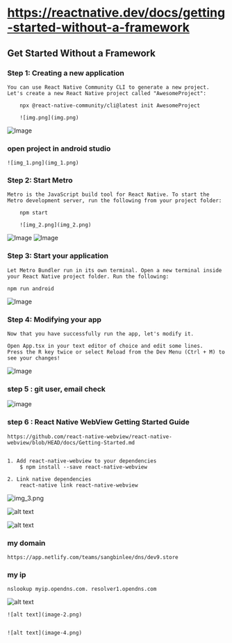 

# https://reactnative.dev/docs/getting-started-without-a-framework


## Get Started Without a Framework


### Step 1: Creating a new application
    You can use React Native Community CLI to generate a new project. Let's create a new React Native project called "AwesomeProject":
    
        npx @react-native-community/cli@latest init AwesomeProject

        ![img.png](img.png)
![Image](https://github.com/user-attachments/assets/6daff251-350e-4e8e-9747-95ee81193f25)



### open project in android studio


    ![img_1.png](img_1.png)

### Step 2: Start Metro
    Metro is the JavaScript build tool for React Native. To start the Metro development server, run the following from your project folder:
    
        npm start

        ![img_2.png](img_2.png)

![Image](https://github.com/user-attachments/assets/aa7db11d-555a-4cd6-8dae-42c84a167189)
![Image](https://github.com/user-attachments/assets/c7b09e94-73c7-44dd-9a30-1a3799717f28)


### Step 3: Start your application

    Let Metro Bundler run in its own terminal. Open a new terminal inside your React Native project folder. Run the following:

    npm run android
![Image](https://github.com/user-attachments/assets/fbd43db2-435c-4bd8-88a5-6dbd999beea9)


### Step 4: Modifying your app

    
    Now that you have successfully run the app, let's modify it.
    
    Open App.tsx in your text editor of choice and edit some lines.
    Press the R key twice or select Reload from the Dev Menu (Ctrl + M) to see your changes!




![Image](https://github.com/user-attachments/assets/8eed71d8-f4e2-41ba-a951-b4fa6af2db79)




### step 5 : git user, email check
![image](https://github.com/user-attachments/assets/c5155c82-197d-418d-82e9-bb704a7e732b)



### step 6 : React Native WebView Getting Started Guide

    https://github.com/react-native-webview/react-native-webview/blob/HEAD/docs/Getting-Started.md


    1. Add react-native-webview to your dependencies
        $ npm install --save react-native-webview

    2. Link native dependencies
        react-native link react-native-webview


![img_3.png](img_3.png)




![alt text](image.png)




![alt text](image-1.png)




### my domain

    https://app.netlify.com/teams/sangbinlee/dns/dev9.store


### my ip

    nslookup myip.opendns.com. resolver1.opendns.com

![alt text](image-3.png)


    ![alt text](image-2.png)


    ![alt text](image-4.png)
